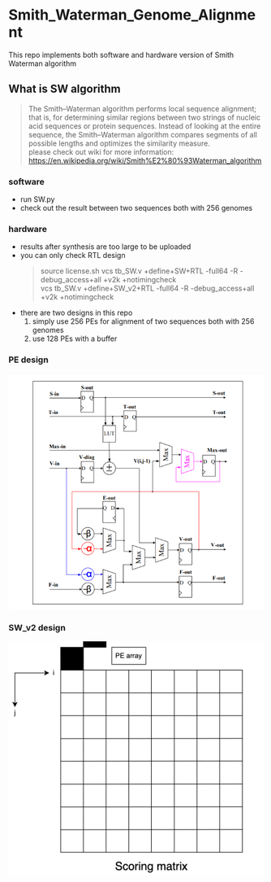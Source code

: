 # Smith_Waterman_Genome_Alignment
This repo implements both software and hardware version of Smith Waterman algorithm  
## What is SW algorithm  
> The Smith–Waterman algorithm performs local sequence alignment; that is, for determining similar regions between two strings of nucleic acid sequences or protein sequences. Instead of looking at the entire sequence, the Smith–Waterman algorithm compares segments of all possible lengths and optimizes the similarity measure.  
> please check out wiki for more information: https://en.wikipedia.org/wiki/Smith%E2%80%93Waterman_algorithm  
### software
* run SW.py
* check out the result between two sequences both with 256 genomes
### hardware
* results after synthesis are too large to be uploaded
* you can only check RTL design
  > source license.sh
  > vcs tb_SW.v +define+SW+RTL -full64 -R -debug_access+all +v2k +notimingcheck  
  > vcs tb_SW.v +define+SW_v2+RTL -full64 -R -debug_access+all +v2k +notimingcheck  
* there are two designs in this repo
  1. simply use 256 PEs for alignment of two sequences both with 256 genomes
  2. use 128 PEs with a buffer
### PE design
![](PE.png)
### SW_v2 design
![](SW_v2.gif)
